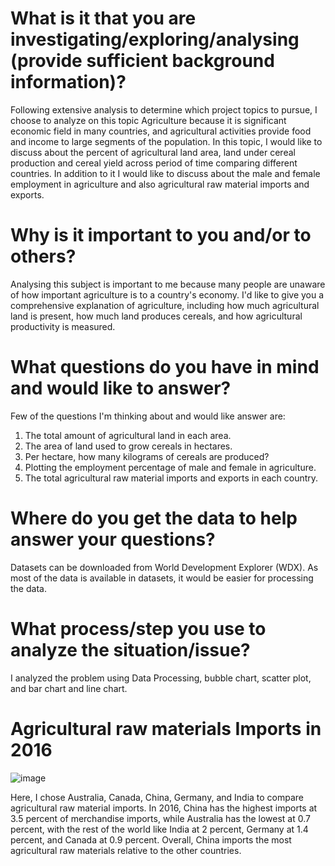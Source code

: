 # What is it that you are investigating/exploring/analysing (provide sufficient background information)?
Following extensive analysis to determine which project topics to pursue, I choose to analyze on this topic Agriculture because it is significant economic field in many countries, and agricultural activities provide food and income to large segments of the population. In this topic, I would like to discuss about the percent of agricultural land area, land under cereal production and cereal yield across period of time comparing different countries. In addition to it I would like to discuss about the male and female employment in agriculture and also agricultural raw material imports and exports.
# Why is it important to you and/or to others?
Analysing this subject is important to me because many people are unaware of how important agriculture is to a country's economy. I'd like to give you a comprehensive explanation of agriculture, including how much agricultural land is present, how much land produces cereals, and how agricultural productivity is measured.
# What questions do you have in mind and would like to answer?
Few of the questions I'm thinking about and would like answer are:
1. The total amount of agricultural land in each area.
2. The area of land used to grow cereals in hectares.
3. Per hectare, how many kilograms of cereals are produced?
4. Plotting the employment percentage of male and female in agriculture.
5. The total agricultural raw material imports and exports in each country.
# Where do you get the data to help answer your questions?
Datasets can be downloaded from World Development Explorer (WDX). As most of the data is available in datasets, it would be easier for processing the data.
# What process/step you use to analyze the situation/issue?
I analyzed the problem using Data Processing, bubble chart, scatter plot, and bar chart and line chart.
# Agricultural raw materials Imports in 2016
 ![image](https://user-images.githubusercontent.com/78180757/112765089-83fcf380-8fd9-11eb-8629-c776f497d598.png)

Here, I chose Australia, Canada, China, Germany, and India to compare agricultural raw material imports.
In 2016, China has the highest imports at 3.5 percent of merchandise imports, while Australia has the lowest at 0.7 percent, with the rest of the world like India at 2 percent, Germany at 1.4 percent, and Canada at 0.9 percent.
Overall, China imports the most agricultural raw materials relative to the other countries.


